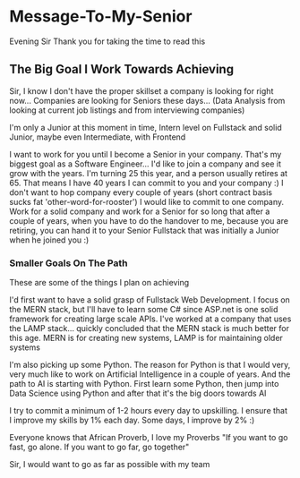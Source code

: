 # Message-To-My-Senior
Evening Sir
Thank you for taking the time to read this 

## The Big Goal I Work Towards Achieving

Sir, I know I don't have the proper skillset a company is looking for right now...
Companies are looking for Seniors these days...
(Data Analysis from looking at current job listings and from interviewing companies)

I'm only a Junior at this moment in time, Intern level on Fullstack and solid Junior, maybe even Intermediate, with Frontend

I want to work for you until I become a Senior in your company. That's my biggest goal as a Software Engineer...
I'd like to join a company and see it grow with the years.
I'm turning 25 this year, and a person usually retires at 65.
That means I have 40 years I can commit to you and your company :)
I don't want to hop company every couple of years (short contract basis sucks fat 'other-word-for-rooster')
I would like to commit to one company.
Work for a solid company and work for a Senior for so long that after a couple of years, when you have to do the handover to me, because you are retiring, you can hand it to your Senior Fullstack that was initially a Junior when he joined you :)

### Smaller Goals On The Path
These are some of the things I plan on achieving

I'd first want to have a solid grasp of Fullstack Web Development. I focus on the MERN stack, but I'll have to learn some C# since ASP.net is one solid framework for creating large scale APIs. I've worked at a company that uses the LAMP stack... quickly concluded that the MERN stack is much better for this age. MERN is for creating new systems, LAMP is for maintaining older systems

I'm also picking up some Python. The reason for Python is that I would very, very much like to work on Artificial Intelligence in a couple of years. And the path to AI is starting with Python. 
First learn some Python, then jump into Data Science using Python and after that it's the big doors towards AI

I try to commit a minimum of 1-2 hours every day to upskilling.
I ensure that I improve my skills by 1% each day. Some days, I improve by 2% :)

Everyone knows that African Proverb, I love my Proverbs
"If you want to go fast, go alone. If you want to go far, go together"

Sir, I would want to go as far as possible with my team
